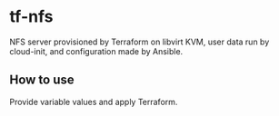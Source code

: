 # tf-nfs
NFS server provisioned by Terraform on libvirt KVM, user data run by cloud-init, and configuration made by Ansible.

## How to use
Provide variable values and apply Terraform.
